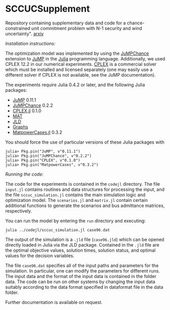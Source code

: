# SCCUCSupplement
Repository containing supplementary data and code for a chance-constrained unit commitment problem with N-1 security and wind uncertainty". [arxiv](https://arxiv.org/abs/1703.05206)

*Installation instructions:*

The optimization model was implemented by using the [JuMPChance](https://github.com/mlubin/JuMPChance.jl) extension to [JuMP](https://github.com/JuliaOpt/JuMP.jl) in the [Julia](http://julialang.org/downloads/) programming language.
Additionally, we used CPLEX 12.2 in our numerical experiments. [CPLEX](https://www-01.ibm.com/software/commerce/optimization/cplex-optimizer/) is a commercial solver which must be installed and licensed separately (one may easily use a different solver if CPLEX is not available, see the JuMP documentation).

The experiments require Julia 0.4.2 or later, and the following Julia packages:
- [JuMP](https://github.com/JuliaOpt/JuMP.jl) 0.11.1
- [JuMPChance](https://github.com/mlubin/JuMPChance.jl) 0.2.2
- [CPLEX.jl](https://github.com/JuliaOpt/CPLEX.jl) 0.1.0
- [MAT](https://github.com/simonster/MAT.jl)
- [JLD](https://github.com/JuliaIO/JLD.jl)
- [Graphs](https://github.com/JuliaLang/Graphs.jl)
- [MatpowerCases.jl](https://github.com/kersulis/MatpowerCases.jl) 0.3.2

You should force the use of particular versions of these Julia packages with
```
julia> Pkg.pin("JuMP", v"0.11.1")
julia> Pkg.pin("JuMPChance", v"0.2.2")
julia> Pkg.pin("CPLEX", v"0.1.0")
julia> Pkg.pin("MatpowerCases", v"0.3.2")
```

*Running the code:*

The code for the experiments is contained in the ``codejl`` directory. The file ``input.jl`` contains routines and data structures for processing the input, and the file ``sccuc_simulation.jl`` contains the main simulation logic and optimization model. The ``scenarios.jl`` and ``matrix.jl`` contain certain additional functions to generate the scenarios and bus admittance matrices, respectively.

You can run the model by entering the ``run`` directory and executing:
```
julia ../codejl/sccuc_simulation.jl case96.dat
```

The output of the simulation is a ``.jld`` file (``case96.jld``) which can be opened directly loaded in Julia via the JLD package. Contained in the ``.jld`` file are the optimal objective values, solution times, solution status, and optimal values for the decision variables. 

The file ``case96.dat`` specifies all of the input paths and parameters for the simulation. In particular, one can modify the parameters for different runs. The input data and the format of the input data is contained in the folder data. The code can be run on other systems by changing the input data suitably according to the data format specified in dataformat file in the data folder. 


Further documentation is available on request.
